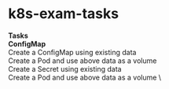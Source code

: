 # k8s-exam-tasks
**Tasks** \
**ConfigMap** \
Create a ConfigMap using existing data \
Create a Pod and use above data as a volume \
Create a Secret using existing data \
Create a Pod and use above data as a volume \


